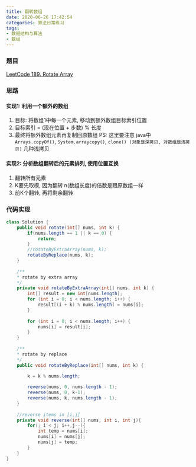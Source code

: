 ```yaml
---
title: 翻转数组
date: 2020-06-26 17:42:54
categories: 算法日常练习
tags:
- 数据结构与算法
- 数组
---
```


### 题目

[LeetCode 189. Rotate Array](https://leetcode.com/problems/rotate-array/)

### 思路

#### 实现1: 利用一个额外的数组

1. 目标: 将数组1中每一个元素, 移动到额外数组目标索引位置
2. 目标索引 = (现在位置 + 步数) % 长度
3. 最终将额外数组元素再复制回原数组
PS: 这里要注意 java中 `Arrays.copyOf()`, `System.arraycopy()`, `clone() (对象是深拷贝, 对数组是浅拷贝)` 几种浅拷贝

#### 实现2: 分析数组翻转后的元素排列, 使用位置互换
<!--more-->
1. 翻转所有元素
2. K要先取模, 因为翻转 n(数组长度)的倍数是跟原数组一样
3. 前K个翻转, 再将剩余翻转

### 代码实现

```java
class Solution {
    public void rotate(int[] nums, int k) {
        if(nums.length == 1 || k == 0) {
            return;
        }
        //rotateByExtraArray(nums, k);
        rotateByReplace(nums, k);
    }
    
    /**
    * rotate by extra array
    */
    private void rotateByExtraArray(int[] nums, int k) {
        int[] result = new int[nums.length];
        for (int i = 0; i < nums.length; i++) {
            result[(i + k) % nums.length] = nums[i];
        }
        
        for (int i = 0; i < nums.length; i++) {
            nums[i] = result[i];
        }
    }
    
    /**
    * rotate by replace
    */
    public void rotateByReplace(int[] nums, int k) {
        
        k = k % nums.length;

        reverse(nums, 0, nums.length - 1);
        reverse(nums, 0, k-1);
        reverse(nums, k, nums.length - 1);
    }
    
    //reverse items in [i,j]
    private void reverse(int[] nums, int i, int j){
        for(; i < j; i++,j--){
            int temp = nums[i];
            nums[i] = nums[j];
            nums[j] = temp;
        }     
    }
}
```